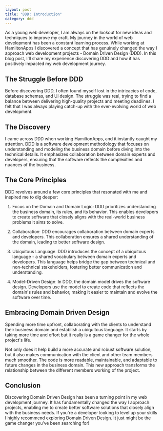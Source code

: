 ```yaml
---
layout: post
title: "DDD: Introduction"
category: ddd
---
```


As a young web developer, I am always on the lookout for new ideas and techniques to improve my craft. My journey in the world of web development has been a constant learning process. While working at HamiltonApps I discovered a concept that has genuinely changed the way I approach web development projects - Domain Driven Design (DDD). In this blog post, I'll share my experience discovering DDD and how it has positively impacted my web development journey.

<!--more-->

## The Struggle Before DDD

Before discovering DDD, I often found myself lost in the intricacies of code, database schemas, and UI design. The struggle was real, trying to find a balance between delivering high-quality projects and meeting deadlines. I felt that I was always playing catch-up with the ever-evolving world of web development.

## The Discovery

I came across DDD when working HamiltonApps, and it instantly caught my attention. DDD is a software development methodology that focuses on understanding and modeling the business domain before diving into the technical details. It emphasizes collaboration between domain experts and developers, ensuring that the software reflects the complexities and nuances of the business.

## The Core Principles

DDD revolves around a few core principles that resonated with me and inspired me to dig deeper:

1. Focus on the Domain and Domain Logic: DDD prioritizes understanding the business domain, its rules, and its behavior. This enables developers to create software that closely aligns with the real-world business problems it aims to solve.

2. Collaboration: DDD encourages collaboration between domain experts and developers. This collaboration ensures a shared understanding of the domain, leading to better software design.

3. Ubiquitous Language: DDD introduces the concept of a ubiquitous language - a shared vocabulary between domain experts and developers. This language helps bridge the gap between technical and non-technical stakeholders, fostering better communication and understanding.

4. Model-Driven Design: In DDD, the domain model drives the software design. Developers use the model to create code that reflects the domain's rules and behavior, making it easier to maintain and evolve the software over time.

## Embracing Domain Driven Design

Spending more time upfront, collaborating with the clients to understand their business domain and establish a ubiquitous language.
It starts by taking more time and effort but it really is a game changer for the whole project's life.

Not only does it help build a more accurate and robust software solution, but it also makes communication with the client and other team members much smoother. The code is more readable, maintainable, and adaptable to future changes in the business domain. This new approach transforms the relationship between the different members working of the project.

## Conclusion

Discovering Domain Driven Design has been a turning point in my web development journey. It has fundamentally changed the way I approach projects, enabling me to create better software solutions that closely align with the business needs.
If you're a developer looking to level up your skills I highly recommend exploring Domain Driven Design. It just might be the game changer you've been searching for!
